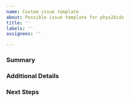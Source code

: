 ```yaml
---
name: Custom issue template
about: Possible issue template for phys2bids
title: ''
labels: ''
assignees: ''

---
```


<!--
This is a suggested issue template for phys2bids.

If there is other information that would be helpful to include, please do not hesitate to add it!

Before submitting, please check to make sure that the issue is not already addressed; if there is a related issue, then please cross-reference it by #.
-->

<!--
Summarize the issue in 1-2 sentences, linking other issues if they are relevant

Note: simply typing # will prompt you for open issues to select from
-->
### Summary

<!--
If needed, add additional detail for:
1. Recreating a bug/problem
2. Any additional context necessary to understand the issue
-->
### Additional Details

<!--
If desired, add suggested next steps.
If you foresee them in a particular order or priority, please use numbering
-->
### Next Steps

<!-- 
Thank you for submitting your issue!
If you do not receive a response within a calendar week, please post a comment on this issue to catch our attention. 
Some issues may not be resolved right away due to the volunteer nature of the project; thank you for your patience!
-->
